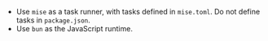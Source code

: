 - Use `mise` as a task runner, with tasks defined in `mise.toml`. Do not define tasks in `package.json`.
- Use `bun` as the JavaScript runtime.